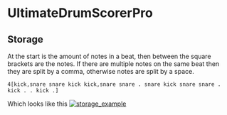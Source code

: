 # UltimateDrumScorerPro


## Storage
At the start is the amount of notes in a beat, then between the square brackets are the notes. If there are multiple notes on the same beat then they are split by a comma, otherwise notes are split by a space.

```
4[kick,snare snare kick kick,snare snare . snare kick snare snare . kick . . kick .]
```


Which looks like this
[![storage_example](https://user-images.githubusercontent.com/37347905/130093809-610a9e42-0782-4170-adb5-bccdcf1a1f62.png)](https://www.mikeslessons.com/gscribe?TimeSig=4/4&Div=16&Tempo=80&Measures=1&H=|----------------|&S=|OO-OO-O-OO------|&K=|o-oo---o---o--o-|)


